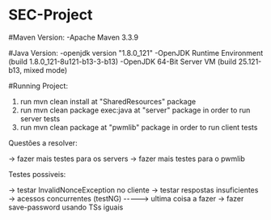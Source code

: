 # SEC-Project

#Maven Version: 
    -Apache Maven 3.3.9

#Java Version:
    -openjdk version "1.8.0_121"
    -OpenJDK Runtime Environment (build 1.8.0_121-8u121-b13-3-b13)
    -OpenJDK 64-Bit Server VM (build 25.121-b13, mixed mode)
    
#Running Project:
  1) run mvn clean install at "SharedResources" package
  2) run mvn clean package exec:java at "server" package in order to run server tests
  3) run mvn clean package at "pwmlib" package in order to run client tests


Questões a resolver:

 -> fazer mais testes para os servers
 -> fazer mais testes para o pwmlib

Testes possiveis:

-> testar InvalidNonceException no cliente
-> testar respostas insuficientes
-> acessos concurrentes (testNG) -----> ultima coisa a fazer
-> fazer save-password usando TSs iguais
